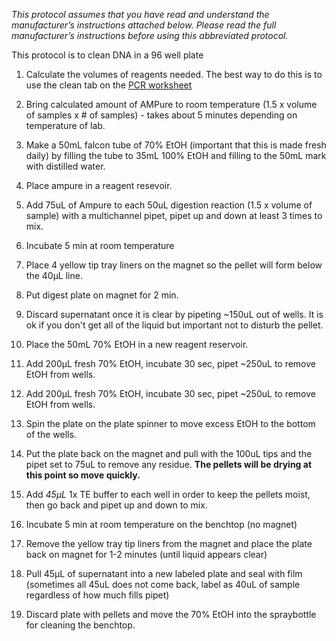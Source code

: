 *This protocol assumes that you have read and understand the manufacturer’s instructions attached below.  Please read the full manufacturer’s instructions before using this abbreviated protocol.*

This protocol is to clean DNA in a 96 well plate

1. Calculate the volumes of reagents needed.  The best way to do this is to use the clean tab on the [PCR worksheet](https://docs.google.com/spreadsheets/d/1LGt2WziwmGoJMluBcwmKfhZrGjZOlJLkVHf59-5cOV4/edit?usp=sharing)

2. Bring calculated amount of AMPure to room temperature  (1.5 x volume of samples x # of samples) - takes about 5 minutes depending on temperature of lab.
3. Make a 50mL falcon tube of 70% EtOH (important that this is made fresh daily) by filling the tube to 35mL 100% EtOH and filling to the 50mL mark with distilled water.
3. Place ampure in a reagent resevoir.
4. Add 75uL of Ampure to each 50uL digestion reaction (1.5 x volume of sample) with a multichannel pipet, pipet up and down at least 3 times to mix.
5. Incubate 5 min at room temperature
6. Place 4 yellow tip tray liners on the magnet so the pellet will form below the 40µL line.
7. Put digest plate on magnet for 2 min.
7. Discard supernatant once it is clear by pipeting ~150uL out of wells.  It is ok if you don't get all of the liquid but important not to disturb the pellet.
7. Place the 50mL 70% EtOH in a new reagent reservoir.
7. Add 200µL fresh 70% EtOH, incubate 30 sec, pipet ~250uL to remove EtOH from wells.
8. Add 200µL fresh 70% EtOH, incubate 30 sec, pipet ~250uL to remove EtOH from wells.
8. Spin the plate on the plate spinner to move excess EtOH to the bottom of the wells.
8. Put the plate back on the magnet and pull with the 100uL tips and the pipet set to 75uL to remove any residue. **The pellets will be drying at this point so move quickly.**
10. Add *45µL* 1x TE buffer to each well in order to keep the pellets moist, then go back and pipet up and down to mix.
11. Incubate 5 min at room temperature on the benchtop (no magnet)
11. Remove the yellow tray tip liners from the magnet and place the plate back on magnet for 1-2 minutes (until liquid appears clear)
12. Pull 45µL of supernatant into a new labeled plate and seal with film (sometimes all 45uL does not come back, label as 40uL of sample regardless of how much fills pipet)
13. Discard plate with pellets and move the 70% EtOH into the spraybottle for cleaning the benchtop.
